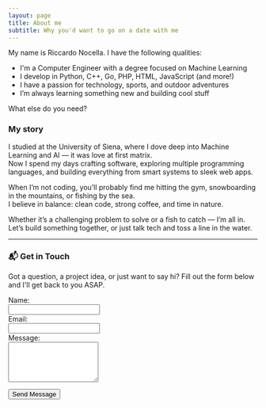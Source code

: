 ```yaml
---
layout: page
title: About me
subtitle: Why you'd want to go on a date with me
---
```


My name is Riccardo Nocella. I have the following qualities:

- I'm a Computer Engineer with a degree focused on Machine Learning  
- I develop in Python, C++, Go, PHP, HTML, JavaScript (and more!)  
- I have a passion for technology, sports, and outdoor adventures  
- I’m always learning something new and building cool stuff  

What else do you need?

### My story

I studied at the University of Siena, where I dove deep into Machine Learning and AI — it was love at first matrix.  
Now I spend my days crafting software, exploring multiple programming languages, and building everything from smart systems to sleek web apps.

When I’m not coding, you’ll probably find me hitting the gym, snowboarding in the mountains, or fishing by the sea.  
I believe in balance: clean code, strong coffee, and time in nature.

Whether it’s a challenging problem to solve or a fish to catch — I’m all in.  
Let’s build something together, or just talk tech and toss a line in the water.

---

### 📬 Get in Touch

Got a question, a project idea, or just want to say hi? Fill out the form below and I'll get back to you ASAP.

<form action="https://formspree.io/f/YOUR_FORMSPREE_ID" method="POST">
  <div class="form-group">
    <label for="name">Name:</label><br>
    <input type="text" name="name" class="form-control" required>
  </div>

  <div class="form-group">
    <label for="email">Email:</label><br>
    <input type="email" name="_replyto" class="form-control" required>
  </div>

  <div class="form-group">
    <label for="message">Message:</label><br>
    <textarea name="message" class="form-control" rows="5" required></textarea>
  </div>

  <button type="submit" class="btn btn-primary">Send Message</button>
</form>
